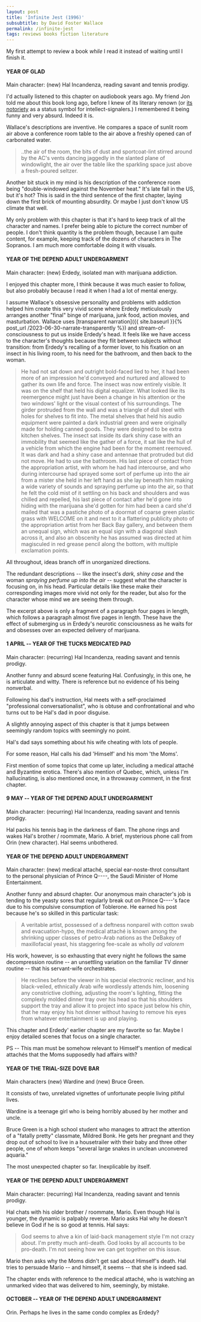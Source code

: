 ```yaml
---
layout: post
title: 'Infinite Jest (1996)'
subsubtitle: by David Foster Wallace
permalink: /infinite-jest
tags: reviews books fiction literature
---
```


My first attempt to review a book _while_ I read it instead of waiting until I finish it.
<!--more-->

#### YEAR OF GLAD

Main character: (new) Hal Incandenza, reading savant and tennis prodigy.

I'd actually listened to this chapter on audiobook years ago.
My friend Jon told me about this book long ago, before I knew of its literary renown (or [its notoriety](https://www.newyorker.com/magazine/2018/11/05/how-to-read-infinite-jest) as a status symbol for intellect-signalers.)
I remembered it being funny and very absurd.
Indeed it is.

Wallace's descriptions are inventive.
He compares a space of sunlit room air above a conference room table to the air above a freshly opened can of carbonated water.
> ..the air of the room, the bits of dust and sportcoat-lint stirred around by the AC's vents dancing jaggedly in the slanted plane of windowlight, the air over the table like the sparkling space just above a fresh-poured seltzer.

Another bit stuck in my mind is his description of the conference room being "double-windowed against the November heat."
It's late fall in the US, but it's hot?
This is said in the third sentence of the first chapter, laying down the first brick of mounting absurdity.
Or maybe I just don't know US climate that well.

My only problem with this chapter is that it's hard to keep track of all the character and names.
I prefer being able to picture the correct number of people.
I don't think quantity is the problem though, because I am quite content, for example, keeping track of the dozens of characters in The Sopranos.
I am much more comfortable doing it with visuals.

#### YEAR OF THE DEPEND ADULT UNDERGARMENT

Main character: (new) Erdedy, isolated man with marijuana addiction.

I enjoyed this chapter more, I think because it was much easier to follow, but also probably because I read it when I had a lot of mental energy.

I assume Wallace's obsessive personality and problems with addiction helped him create this very vivid scene where Erdedy meticulously arranges another "final" binge of marijuana, junk food, action movies, and masturbation.
Wallace uses [transparent narration]({{ site.baseurl }}{% post_url /2023-06-30-narrate-transparently %}) and stream-of-consciousness to put us inside Erdedy's head.
It feels like we have access to the character's thoughts because they flit between subjects without transition: from Erdedy's recalling of a former lover, to his fixation on an insect in his living room, to his need for the bathroom, and then back to the woman.
> He had not sat down and outright bold-faced lied to her, it had been more of an impression he'd conveyed and nurtured and allowed to gather its own life and force. The insect was now entirely visible. It was on the shelf that held his digital equalizer. What looked like its reemergence might just have been a change in his attention or the two windows' light or the visual context of his surroundings. The girder protruded from the wall and was a triangle of dull steel with holes for shelves to fit into. The metal shelves that held his audio equipment were painted a dark industrial green and were originally made for holding canned goods. They were designed to be extra kitchen shelves. The insect sat inside its dark shiny case with an immobility that seemed like the gather of a force, it sat like the hull of a vehicle from which the engine had been for the moment reemoved. It was dark and had a shiny case and antennae that protruded but did not move. He had to use the bathroom. His last piece of contact from the appropriation artist, with whom he had had intercourse, and who during intercourse had sprayed some sort of perfume up into the air from a mister she held in her left hand as she lay beneath him making a wide variety of sounds and spraying perfume up into the air, so that he felt the cold mist of it settling on his back and shoulders and was chilled and repelled, his last piece of contact after he'd gone into hiding with the marijuana she'd gotten for him had been a card she'd mailed that was a pastiche photo of a doormat of coarse green plastic grass with WELCOME on it and next to it a flattering publicity photo of the appropriation artist from her Back Bay gallery, and between them an unequal sign, which was an equal sign with a diagonal slash across it, and also an obscenity he has assumed was directed at him magisculed in red grease pencil along the bottom, with multiple exclamation points.

All throughout, ideas branch off in unorganized directions.

The redundant descriptions -- like the insect's _dark, shiny case_ and the woman _spraying perfume up into the air_ -- suggest what the character is focusing on, in his head.
Particular details like these make their corresponding images more vivid not only for the reader, but also for the character whose mind we are seeing them through.

The excerpt above is only a fragment of a paragraph four pages in length, which follows a paragraph almost five pages in length.
These have the effect of submerging us in Erdedy's neurotic consciousness as he waits for and obsesses over an expected delivery of marijuana.

#### 1 APRIL -- YEAR OF THE TUCKS MEDICATED PAD

Main character: (recurring) Hal Incandenza, reading savant and tennis prodigy.

Another funny and absurd scene featuring Hal.
Confusingly, in this one, he is articulate and witty.
There is reference but no evidence of his being nonverbal.

Following his dad's instruction, Hal meets with a self-proclaimed "professional conversationalist", who is obtuse and confrontational and who turns out to be Hal's dad in poor disguise.

A slightly annoying aspect of this chapter is that it jumps between seemingly random topics with seemingly no point.

Hal's dad says something about his wife cheating with lots of people.

For some reason, Hal calls his dad 'Himself' and his mom 'the Moms'.

First mention of some topics that come up later, including a medical attaché and Byzantine erotica.
There's also mention of Quebec, which, unless I'm hallucinating, is also mentioned once, in a throwaway comment, in the first chapter.

#### 9 MAY -- YEAR OF THE DEPEND ADULT UNDERGARMENT

Main character: (recurring) Hal Incandenza, reading savant and tennis prodigy.

Hal packs his tennis bag in the darkness of 6am.
The phone rings and wakes Hal's brother / roommate, Mario.
A brief, mysterious phone call from Orin (new character).
Hal seems unbothered.

#### YEAR OF THE DEPEND ADULT UNDERGARMENT

Main character: (new) medical attaché, special ear-noste-throt consultant to the personal physician of Prince Q----, the Saudi Minister of Home Entertainment.

Another funny and absurd chapter.
Our anonymous main character's job is tending to the yeasty sores that regularly break out on Prince Q----'s face due to his compulsive consumption of Toblerone.
He earned his post because he's so skilled in this particular task:
> A veritable artist, possessed of a deftness nonpareil with cotton swab and evacuation-hypo, the medical attaché is known among the shrinking upper classes of petro-Arab nations as the DeBakey of maxillofacial yeast, his staggering fee-scale as wholly _ad valorem_

His work, however, is so exhausting that every night he follows the same decompression routine -- an unsettling variation on the familiar TV dinner routine -- that his servant-wife orchestrates.
> He reclines before the viewer in his special electronic recliner, and his black-veiled, ethnically Arab wife wordlessly attends him, loosening any constrictive clothing, adjusting the room's lighting, fitting the complexly molded dinner tray over his head so that his shoulders support the tray and allow it to project into space just below his chin, that he may enjoy his hot dinner without having to remove his eyes from whatever entertainment is up and playing.

This chapter and Erdedy' earlier chapter are my favorite so far.
Maybe I enjoy detailed scenes that focus on a single character.

PS -- This man must be somehow relevant to Himself's mention of medical attachés that the Moms supposedly had affairs with?

#### YEAR OF THE TRIAL-SIZE DOVE BAR

Main characters (new) Wardine and (new) Bruce Green.

It consists of two, unrelated vignettes of unfortunate people living pitiful lives.

Wardine is a teenage girl who is being horribly abused by her mother and uncle.

Bruce Green is a high school student who manages to attract the attention of a "fatally pretty" classmate, Mildred Bonk.
He gets her pregnant and they drop out of school to live in a housetrailer with their baby and three other people, one of whom keeps "several large snakes in unclean unconvered aquaria."

The most unexpected chapter so far.
Inexplicable by itself.

#### YEAR OF THE DEPEND ADULT UNDERGARMENT

Main character: (recurring) Hal Incandenza, reading savant and tennis prodigy.

Hal chats with his older brother / roommate, Mario.
Even though Hal is younger, the dynamic is palpably reverse.
Mario asks Hal why he doesn't believe in God if he is so good at tennis.
Hal says:
> God seems to ahve a kin of laid-back management style I'm not crazy about. I'm pretty much anti-death. God looks by all accounts to be pro-death. I'm not seeing how we can get together on this issue.

Mario then asks why the Moms didn't get sad about Himself's death.
Hal tries to persuade Mario -- and himself, it seems -- that she is indeed sad.

The chapter ends with reference to the medical attaché, who is watching an unmarked video that was delivered to him, seemingly, by mistake.

#### OCTOBER -- YEAR OF THE DEPEND ADULT UNDERGARMENT

Orin.
Perhaps he lives in the same condo complex as Erdedy?